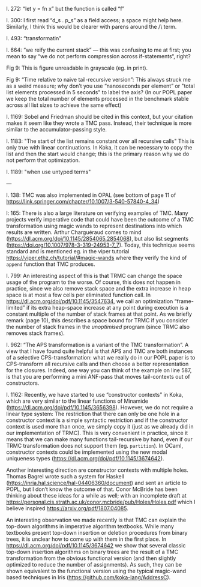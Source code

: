 l. 272: “let y = fn x” but the function is called “f”

l. 300: I first read “d_s . p_s” as a field access; a space might help here.
  Similarly, I think this would be clearer with parens around the /\ term.

l. 493: “transformatin”

l. 664: “we reify the current stack” — this was confusing to me at first;
  you mean to say “we do not perform compression across if-statements“, right?

Fig 9: This is figure unreadable in grayscale (eg. in print).

Fig 9: “Time relative to naive tail-recursive version”: This always struck
  me as a weird measure; why don’t you use “nanoseconds per element”
  or "total list elements processed in 5 seconds" to label the axis?
  (In our POPL paper we keep the total number of elements processed in
  the benchmark stable across all list sizes to achieve the same effect)

l. 1169: Sobel and Friedman should be cited in this context, but your
  citation makes it seem like they wrote a TMC pass. Instead, their
  technique is more similar to the accumulator-passing style.

l. 1183: "The start of the list remains constant over all recursive calls"
  This is only true with linear continuations. In Koka, it can be necessary
  to copy the list and then the start would change; this is the primary reason
  why we do not perform that optimization.

l. 1189: "when use untyped terms"

—

l. 138: TMC was also implemented in OPAL (see bottom of page 11 of
https://link.springer.com/chapter/10.1007/3-540-57840-4_34)

l: 165: There is also a large literature on verifying examples of TMC.
Many projects verify imperative code that could have been the outcome
of a TMC transformation using magic wands to represent
destinations into which results are written. Arthur Charguéraud comes to
mind (https://dl.acm.org/doi/10.1145/2854065.2854068), but also
list segments (https://doi.org/10.1007/978-3-319-24953-7_7).
Today, this technique seems standard and is mentioned eg. in the
viper tutorial https://viper.ethz.ch/tutorial/#magic-wands
where they verify the kind of `append` function that TMC produces.

l. 799: An interesting aspect of this is that TRMC can change the
space usage of the program to the worse. 
Of course, this does not happen in practice, since we also remove
stack space and the extra increase in heap space is at most a few
cells per eliminated function call. In https://dl.acm.org/doi/pdf/10.1145/3547634,
we call an optimization “frame-limited” if its extra heap-space increase
at any point during execution is a constant multiple of the number of
stack frames at that point. As we briefly remark (page 10), this describes
a space bound for TRMC if you consider the number of stack frames
in the _unoptimised_ program (since TRMC also removes stack frames).

l. 962: “The APS transformation is a variant of the TMC transformation”.
A view that I have found quite helpful is that APS and TMC are both
instances of a selective CPS-transformation: what we really do in our
POPL paper is to CPS-transform all recursive calls and then choose
a better representation for the closures. Indeed, one way you can
think of the example on line 587, is that you are performing a mini
ANF-pass that moves tail-contexts out of constructors.

l. 1162: Recently, we have started to use “constructor contexts” in Koka,
which are very similar to the linear functions of Minamide
(https://dl.acm.org/doi/pdf/10.1145/3656398). However, we do not require
a linear type system: The restriction that there can only be one hole
in a constructor context is a simple syntactic restriction and if the
constructor context is used more than once, we simply copy it (just as we
already did in our implementation of TRMC). This is very convenient
in practice, since it means that we can make many functions tail-recursive
by hand, even if our TRMC transformation does not support them
(eg. `partition`). In OCaml, constructor contexts could be implemented using
the new modal uniqueness types (https://dl.acm.org/doi/pdf/10.1145/3674642).

Another interesting direction are constructor contexts with multiple
holes. Thomas Bagrel wrote such a system for Haskell
(https://inria.hal.science/hal-04406360/document) and sent an article
to POPL, but I don’t know the outcome of that. Conor McBride has been
thinking about these ideas for a while as well; with an incomplete draft
at https://personal.cis.strath.ac.uk/conor.mcbride/pub/Holes/Holes.pdf
which I believe inspired https://arxiv.org/pdf/1807.04085.

An interesting observation we made recently is that TMC can explain
the top-down algorithms in imperative algorithm textbooks.
While many textbooks present top-down insertion or deletion procedures
from binary trees, it is unclear how to come up with them in the first place. 
In https://dl.acm.org/doi/pdf/10.1145/3674642 we show that several
classic top-down insertion algorithms on binary trees are the result
of a TMC transformation from the obvious functional version
(and then slightly optimized to reduce the number of assignments).
As such, they can be shown equivalent to the functional version using the
typical magic-wand based techniques in Iris (https://github.com/koka-lang/AddressC).
